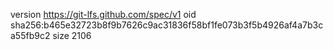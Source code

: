 version https://git-lfs.github.com/spec/v1
oid sha256:b465e32723b8f9b7626c9ac31836f58bf1fe073b3f5b4926af4a7b3ca55fb9c2
size 2106
